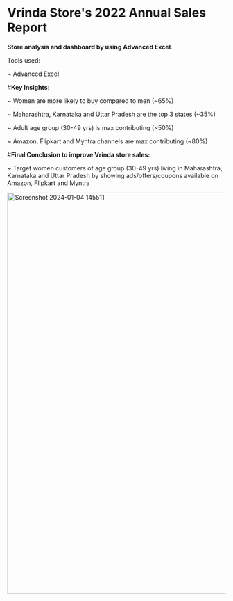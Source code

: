 # Vrinda Store's 2022 Annual Sales Report

**Store analysis and dashboard by using Advanced Excel**.

Tools used:

~ Advanced Excel

#**Key Insights**:

~ Women are more likely to buy compared to men (~65%)

~ Maharashtra, Karnataka and Uttar Pradesh are the top 3 states (~35%)

~ Adult age group (30-49 yrs) is max contributing (~50%)

~ Amazon, Flipkart and Myntra channels are max contributing (~80%)

#**Final Conclusion to improve Vrinda store sales:**

~ Target women customers of age group (30-49 yrs) living in Maharashtra, Karnataka and Uttar Pradesh by showing ads/offers/coupons available on Amazon, Flipkart and Myntra

<img width="923" alt="Screenshot 2024-01-04 145511" src="https://github.com/AYUSHSAHU23/Excel_store_analysis/assets/121926434/d32ecc48-073a-4d02-9d4d-59c7fd7ff813">
